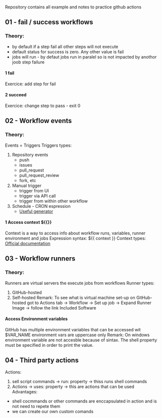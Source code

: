 Repository contains all example and notes to practice github actions

## 01 - fail / success workflows

### Theory:

- by default if a step fail all other steps will not execute
- default status for success is zero. Any other value is fail
- jobs will run - by defaut jobs run in paralel so is not impacted by anothor joob step failure

#### 1 fail

Exercice: add step for fail

#### 2 succeed

Exercice: change step to pass - exit 0

## 02 - Workflow events

### Theory:

Events = Triggers
Triggers types:

1. Repository events
   - push
   - issues
   - pull_request
   - pull_request_review
   - fork, etc
2. Manual trigger
   - trigger from UI
   - trigger via API call
   - trigger from within other workflow
3. Schedule - CRON espression
   - [Useful generator](chrontab.cronhub.io)

#### 1 Access context ${{}}

Context is a way to access info about workflow runs, variables, runner environment and jobs
Expression syntax: ${{ context }}
Context types:
[Official documentation](https://docs.github.com/en/actions/writing-workflows/choosing-what-your-workflow-does/accessing-contextual-information-about-workflow-runs#github-context)

## 03 - Workflow runners

### Theory:

Runners are virtual servers the execute jobs from workflows
Runner types:

1. GitHub-hosted
2. Self-hosted
   Remark: To see what is virtual machine set-up on GitHub-hosted got to Actions tab -> Workflow -> Set up job -> Expand Runner Image -> follow the link Included Software

#### Access Environment variables

GitHub has multiple environment variables that can be accessed wit $VAR_NAME
environment vars are uppercase only
Remark: On windows environment variable are not accesble because of sintax. The shell property must be specified in order to print the value.

## 04 - Third party actions

Actions:

1. sell script commands -> run: property -> thiss runs shell commands
2. Actions -> uses: property -> this are actions that can be used
   Advantages:

- shell cocmmands or other commands are enccapsulated in action and is not need to repete them
- we can create our own custom comands
